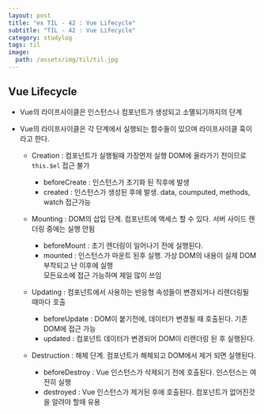 ```yaml
---
layout: post
title: "ex TIL - 42 : Vue Lifecycle"
subtitle: "TIL - 42 : Vue Lifecycle"
category: studylog
tags: til
image:
  path: /assets/img/til/til.jpg
---
```


<!-- more -->

## Vue Lifecycle

- Vue의 라이프사이클은 인스턴스나 컴포넌트가 생성되고 소멸되기까지의 단계

- Vue의 라이프사이클은 각 단계에서 실행되는 함수들이 있으며 라이프사이클 훅이라고 한다.

  - Creation : 컴포넌트가 실행될때 가장먼저 실행 DOM에 올라가기 전이므로 `this.$el` 접근 불가

    - beforeCreate : 인스턴스가 초기화 된 직후에 발생
    - created : 인스턴스가 생성된 후에 발생. data, coumputed, methods, watch 접근가능

  - Mounting : DOM의 삽입 단계. 컴포넌트에 액세스 할 수 있다. 서버 사이드 렌더링 중에는 실행 안됨

    - beforeMount : 초기 렌더링이 일어나기 전에 실행된다.
    - mounted : 인스턴스가 마운트 된후 실행. 가상 DOM의 내용이 실제 DOM 부착되고 난 이후에 실행  
      모든요소에 접근 가능하며 제일 많이 쓰임

  - Updating : 컴포넌트에서 사용하는 반응형 속성들이 변경되거나 리렌더링될 때마다 호출

    - beforeUpdate : DOM이 붙기전에, 데이터가 변경될 때 호출된다. 기존 DOM에 접근 가능
    - updated : 컴포넌트 데이터가 변경되어 DOM이 리렌더링 된 후 실행된다.

  - Destruction : 해체 단계. 컴포넌트가 해체되고 DOM에서 제거 되면 실행된다.
    - beforeDestroy : Vue 인스턴스가 삭제되기 전에 호출된다. 인스턴스는 여전히 실행
    - destroyed : Vue 인스턴스가 제거된 후에 호출된다. 컴포넌트가 없어진것을 알려야 할때 유용
